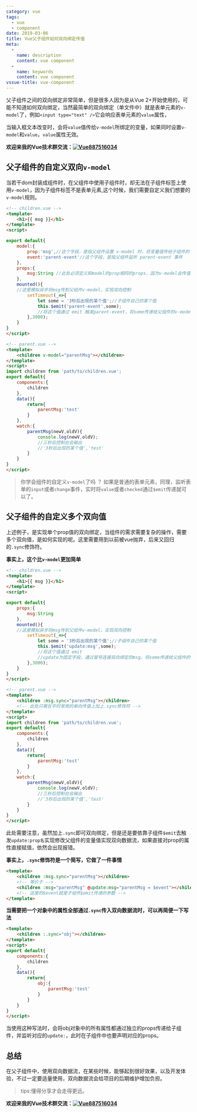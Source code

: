 ```yaml
---
category: vue
tags:
  - vue
  - component
date: 2019-03-06
title: Vue父子组件如何双向绑定传值
meta:
  -
    name: description
    content: vue component
  -
    name: keywords
    content: vue component
vssue-title: vue-component
---
```


父子组件之间的双向绑定非常简单，但是很多人因为是从Vue 2+开始使用的，可能不知道如何双向绑定，当然最简单的双向绑定（单文件中）就是表单元素的`v-model`了，例如`<input type="text" />`它会响应表单元素的`value`属性，

<!-- more -->

当输入框文本改变时，会将`value`值传给`v-model`所绑定的变量，如果同时设置`v-model`和`value`，`value`属性无效。

**欢迎来我的Vue技术群交流：<a target="_blank" href="//shang.qq.com/wpa/qunwpa?idkey=c91a3422bf05cc5e2c127ae1ed10e1953c8134583c07505ef860ba1a4531c9de"><img border="0" src="https://user-gold-cdn.xitu.io/2018/10/25/166aae7ff406eec4?w=90&h=22&f=png&s=1827" alt="Vue" title="Vue">887516034</a>**

## 父子组件的自定义双向`v-model`
当若干dom封装成组件时，在父组件中使用子组件时，却无法在子组件标签上使用`v-model`，因为子组件标签不是表单元素,这个时候，我们需要自定义我们想要的`v-model`规则。

```html
<!-- children.vue -->
<template>
    <h1>{{ msg }}</h1>
</template>
<script>

export default{
    model:{
        prop:'msg',//这个字段，是指父组件设置 v-model 时，将变量值传给子组件的 msg
        event:'parent-event'//这个字段，是指父组件监听 parent-event 事件
    },
    props:{
        msg:String //此处必须定义和model的prop相同的props，因为v-model会传值给子组件
    },
    mounted(){
    //这里模拟异步将msg传到父组件v-model，实现双向控制
        setTimeout(_=>{
            let some = '3秒后出现的某个值';//子组件自己的某个值
            this.$emit('parent-event',some);
            //将这个值通过 emit 触发parent-event，将some传递给父组件的v-model绑定的变量
        },3000);
    }
}
</script>
```
```html
<!-- parent.vue -->
<template>
    <children v-model="parentMsg"></children>
</template>
<script>
import children from 'path/to/children.vue';
export default{
    components:{
        children
    },
    data(){
        return{
            parentMsg:'test'
        }
    },
    watch:{
        parentMsg(newV,oldV){
            console.log(newV,oldV);
            //三秒后控制台会输出
            //'3秒后出现的某个值','test'
        }
    }
}
</script>
```
> 你学会组件的自定义`v-model`了吗 ？ 如果是普通的表单元素，同理，监听表单的`input`或者`change`事件，实时将`value`或者`checked`通过`$emit`传递就可以了。
## 父子组件的自定义多个双向值
上述例子，是实现单个prop值的双向绑定，当组件的需求需要复杂的操作，需要多个双向值，是如何实现的呢。这里需要用到以前被vue抛弃，后来又回归的`.sync`修饰符。

**事实上，这个比`v-model`更加简单**

```html
<!-- children.vue -->
<template>
    <h1>{{ msg }}</h1>
</template>
<script>

export default{
    props:{
        msg:String
    },
    mounted(){
    //这里模拟异步将msg传到父组件v-model，实现双向控制
        setTimeout(_=>{
            let some = '3秒后出现的某个值';//子组件自己的某个值
            this.$emit('update:msg',some);
            //将这个值通过 emit
            //update为固定字段，通过冒号连接双向绑定的msg，将some传递给父组件的v-model绑定的变量
        },3000);
    }
}
</script>
```
```html
<!-- parent.vue -->
<template>
    <children :msg.sync="parentMsg"></children>
    <!-- 此处只需在平时常用的单向传值上加上.sync修饰符 -->
</template>
<script>
import children from 'path/to/children.vue';
export default{
    components:{
        children
    },
    data(){
        return{
            parentMsg:'test'
        }
    },
    watch:{
        parentMsg(newV,oldV){
            console.log(newV,oldV);
            //三秒后控制台会输出
            //'3秒后出现的某个值','test'
        }
    }
}
</script>
```
此处需要注意，虽然加上`.sync`即可双向绑定，但是还是要依靠子组件`$emit`去触发`update:prop名`实现修改父组件的变量值实现双向数据流，如果直接对prop的属性直接赋值，依然会出现报错。

**事实上，`.sync`修饰符是一个简写，它做了一件事情**
```html
<template>
    <children :msg.sync="parentMsg"></children>
    <!-- 等价于 -->
    <children :msg="parentMsg" @update:msg="parentMsg = $event"></children>
    <!-- 这里的$event就是子组件$emit传递的参数 -->
</template>
```
**当需要把一个对象中的属性全部通过`.sync`传入双向数据流时，可以再简便一下写法**
```html
<template>
    <children :.sync="obj"></children>
</template>
<script>
export default{
    components:{
        children
    },
    data(){
        return{
            obj:{
                parentMsg:'test'
            }
        }
    }
}
</script>
```
当使用这种写法时，会将obj对象中的所有属性都通过独立的props传递给子组件，并监听对应的`update:`，此时在子组件中也要声明对应的props。
## 总结
在父子组件中，使用双向数据流，在某些时候，能够起到很好效果，以及开发体验，不过一定要适量使用，双向数据流会给项目的后期维护增加负担。

> tips:懂得分享才会走得更远。

**欢迎来我的Vue技术群交流：<a target="_blank" href="//shang.qq.com/wpa/qunwpa?idkey=c91a3422bf05cc5e2c127ae1ed10e1953c8134583c07505ef860ba1a4531c9de"><img border="0" src="https://user-gold-cdn.xitu.io/2018/10/25/166aae7ff406eec4?w=90&h=22&f=png&s=1827" alt="Vue" title="Vue">887516034</a>**
